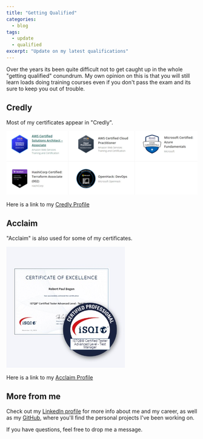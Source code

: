 ```yaml
---
title: "Getting Qualified"
categories:
  - blog
tags:
  - update
  - qualified
excerpt: "Update on my latest qualifications"
---
```


Over the years its been quite difficult not to get caught up in the whole "getting qualified" conundrum. My own opinion on this is that you will still learn loads doing training courses even if you don't pass the exam and its sure to keep you out of trouble.

## Credly

Most of my certificates appear in "Credly".

![Credly Certs](2023-01-03-qualifications-update/credly.jpg)

Here is a link to my [Credly Profile](https://www.credly.com/users/robert-bogan.a378524d/badges?sort=-state_updated_at&page=1)

## Acclaim

"Acclaim" is also used for some of my certificates.

![Acclaim Certs](2023-01-03-qualifications-update/isqi.jpg)

Here is a link to my [Acclaim Profile](https://skillshub.isqi.org/profile/robertpaulbogan602371/wallet)

## More from me

Check out my [LinkedIn profile][linkedin-profile] for more info about me and my career, as well as my [GitHub][github-profile], where you'll find the personal projects I've been working on.

If you have questions, feel free to drop me a message.

[linkedin-profile]: https://www.linkedin.com/in/robertbogan/
[github-profile]:   https://github.com/robert-bogan
